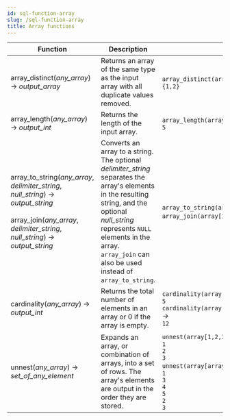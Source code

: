 ```yaml
---
id: sql-function-array
slug: /sql-function-array
title: Array functions
---
```


|Function|Description|Example|
|---|---|---|
| array_distinct(*any_array*) → *output_array* |Returns an array of the same type as the input array with all duplicate values removed.|`array_distinct(array[1,2,1,1])` → <br />`{1,2}`|
| array_length(*any_array*) → *output_int* |Returns the length of the input array.|`array_length(array[1,2,3,4,1])` → <br />`5`|
| array_to_string(*any_array*, *delimiter_string*, *null_string*) → *output_string* <br /><br /> array_join(*any_array*, *delimiter_string*, *null_string*) → *output_string* |Converts an array to a string. The optional *delimiter_string* separates the array's elements in the resulting string, and the optional *null_string* represents `NULL` elements in the array. `array_join` can also be used instead of `array_to_string`.|`array_to_string(array[1, 2, 3, NULL, 5], ',', '*')` → `1,2,3,*,5` <br /> `array_join(array[1, 2, 3, NULL, 5], ',', '*')` → `1,2,3,*,5`|
| cardinality(*any_array*) → *output_int* |Returns the total number of elements in an array or 0 if the array is empty.|`cardinality(array[1,2,3,4,1])` → <br />`5` <br /> `cardinality(array[array[array[3,4,5],array[2,2,2]],array[array[6,7,8],array[0,0,0]]])` → <br />`12`|
| unnest(*any_array*) → *set_of_any_element* |Expands an array, or combination of arrays, into a set of rows. The array's elements are output in the order they are stored.|`unnest(array[1,2,3])` → <br />`1`<br />`2`<br />`3` <br /> `unnest(array[array[1,3,4,5],array[2,3]])` → <br />`1`<br />`3`<br />`4`<br />`5`<br />`2`<br />`3`|